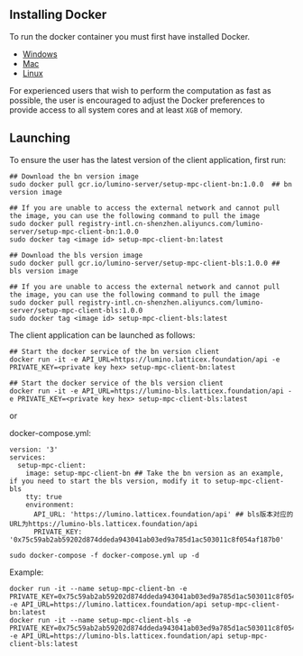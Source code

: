 ## Installing Docker

To run the docker container you must first have installed Docker.

- [Windows](https://hub.docker.com/editions/community/docker-ce-desktop-windows)
- [Mac](https://hub.docker.com/editions/community/docker-ce-desktop-mac)
- [Linux](https://docs.docker.com/engine/install/)


For experienced users that wish to perform the computation as fast as possible, the user is encouraged to adjust the Docker preferences to provide access to all system cores and at least `XGB` of memory.

## Launching

To ensure the user has the latest version of the client application, first run:

```
## Download the bn version image
sudo docker pull gcr.io/lumino-server/setup-mpc-client-bn:1.0.0  ## bn version image

## If you are unable to access the external network and cannot pull the image, you can use the following command to pull the image
sudo docker pull registry-intl.cn-shenzhen.aliyuncs.com/lumino-server/setup-mpc-client-bn:1.0.0
sudo docker tag <image id> setup-mpc-client-bn:latest

## Download the bls version image
sudo docker pull gcr.io/lumino-server/setup-mpc-client-bls:1.0.0 ## bls version image

## If you are unable to access the external network and cannot pull the image, you can use the following command to pull the image
sudo docker pull registry-intl.cn-shenzhen.aliyuncs.com/lumino-server/setup-mpc-client-bls:1.0.0
sudo docker tag <image id> setup-mpc-client-bls:latest
```

The client application can be launched as follows:

```
## Start the docker service of the bn version client
docker run -it -e API_URL=https://lumino.latticex.foundation/api -e PRIVATE_KEY=<private key hex> setup-mpc-client-bn:latest

## Start the docker service of the bls version client
docker run -it -e API_URL=https://lumino-bls.latticex.foundation/api -e PRIVATE_KEY=<private key hex> setup-mpc-client-bls:latest
```
or

docker-compose.yml: 
```
version: '3'
services:
  setup-mpc-client:
    image: setup-mpc-client-bn ## Take the bn version as an example, if you need to start the bls version, modify it to setup-mpc-client-bls
    tty: true
    environment:
      API_URL: 'https://lumino.latticex.foundation/api' ## bls版本对应的URL为https://lumino-bls.latticex.foundation/api
      PRIVATE_KEY: '0x75c59ab2ab59202d874ddeda943041ab03ed9a785d1ac503011c8f054af187b0'
```

```
sudo docker-compose -f docker-compose.yml up -d
```

Example:

```
docker run -it --name setup-mpc-client-bn -e PRIVATE_KEY=0x75c59ab2ab59202d874ddeda943041ab03ed9a785d1ac503011c8f054af187b0 -e API_URL=https://lumino.latticex.foundation/api setup-mpc-client-bn:latest
docker run -it --name setup-mpc-client-bls -e PRIVATE_KEY=0x75c59ab2ab59202d874ddeda943041ab03ed9a785d1ac503011c8f054af187b0 -e API_URL=https://lumino-bls.latticex.foundation/api setup-mpc-client-bls:latest
```


